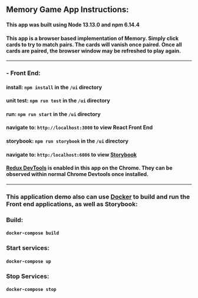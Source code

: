 ## Memory Game App Instructions:

#### This app was built using Node 13.13.0 and npm 6.14.4

#### This app is a browser based implementation of Memory. Simply click cards to try to match pairs. The cards will vanish once paired. Once all cards are paired, the browser window may be refreshed to play again.

---

### - Front End:

#### install: `npm install` in the `/ui` directory

#### unit test: `npm run test` in the `/ui` directory

#### run: `npm run start` in the `/ui` directory

#### navigate to: `http://localhost:3000` to view React Front End

#### storybook: `npm run storybook` in the `/ui` directory

#### navigate to: `http:/localhost:6006` to view [Storybook](https://storybook.js.org/)

#### [Redux DevTools](https://chrome.google.com/webstore/detail/redux-devtools/lmhkpmbekcpmknklioeibfkpmmfibljd?hl=en) is enabled in this app on the Chrome. They can be observed within normal Chrome Devtools once installed.

---

### This application demo also can use [Docker](https://www.docker.com/) to build and run the Front end applications, as well as Storybook:

### Build:

#### `docker-compose build`

### Start services:

#### `docker-compose up`

### Stop Services:

#### `docker-compose stop`

</br>
